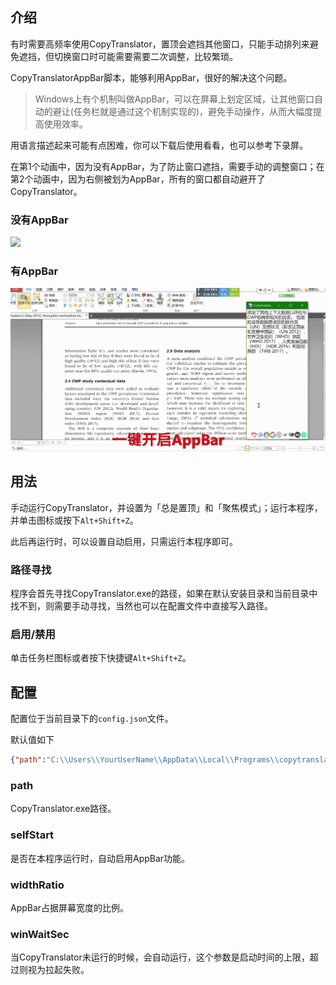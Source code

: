 ## 介绍

有时需要高频率使用CopyTranslator，置顶会遮挡其他窗口，只能手动排列来避免遮挡，但切换窗口时可能需要需要二次调整，比较繁琐。

CopyTranslatorAppBar脚本，能够利用AppBar，很好的解决这个问题。

> Windows上有个机制叫做AppBar，可以在屏幕上划定区域，让其他窗口自动的避让(任务栏就是通过这个机制实现的)，避免手动操作，从而大幅度提高使用效率。
>

用语言描述起来可能有点困难，你可以下载后使用看看，也可以参考下录屏。

在第1个动画中，因为没有AppBar，为了防止窗口遮挡，需要手动的调整窗口；在第2个动画中，因为右侧被划为AppBar，所有的窗口都自动避开了CopyTranslator。
### 没有AppBar

![](README.assets/NotWithAppBar.gif)

### 有AppBar
![](README.assets/WithAppBar.gif)

## 用法

手动运行CopyTranslator，并设置为「总是置顶」和「聚焦模式」；运行本程序，并单击图标或按下`Alt+Shift+Z`。

此后再运行时，可以设置自动启用，只需运行本程序即可。

### 路径寻找

程序会首先寻找CopyTranslator.exe的路径，如果在默认安装目录和当前目录中找不到，则需要手动寻找，当然也可以在配置文件中直接写入路径。

### 启用/禁用

单击任务栏图标或者按下快捷键`Alt+Shift+Z`。

## 配置

配置位于当前目录下的`config.json`文件。

默认值如下

```JSON
{"path":"C:\\Users\\YourUserName\\AppData\\Local\\Programs\\copytranslator\\copytranslator.exe","SelfStart":1,"widthRatio":"0.1","winWaitSec":7}
```

### path

CopyTranslator.exe路径。

### selfStart

是否在本程序运行时，自动启用AppBar功能。

### widthRatio

AppBar占据屏幕宽度的比例。

### winWaitSec

当CopyTranslator未运行的时候，会自动运行，这个参数是启动时间的上限，超过则视为拉起失败。